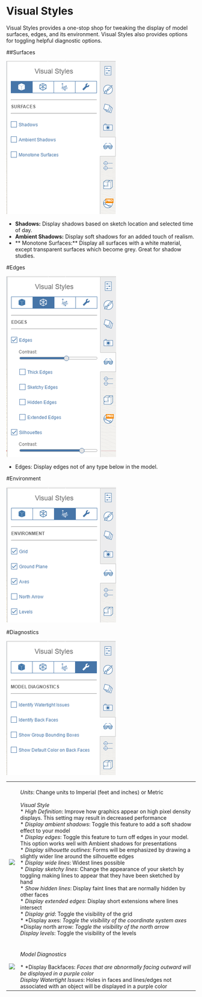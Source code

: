 # Visual Styles

Visual Styles provides a one-stop shop for tweaking the display of model surfaces, edges, and its environment. Visual Styles also provides options for toggling helpful diagnostic options.

##Surfaces

![](Images/vis_styles_surfaces.png)

- **Shadows:** Display shadows based on sketch location and selected time of day.
- **Ambient Shadows:** Display soft shadows for an added touch of realism.
- ** Monotone Surfaces:** Display all surfaces with a white material, except transparent surfaces which become grey. Great for shadow studies.

#Edges

![](Images/vis_styles_edges.png)

- Edges: Display edges not of any type below in the model.

#Environment

![](Images/vis_styles_environment.png)

#Diagnostics

![](Images/vis_styles_diagnostics.png)

| | |
| ---- | ---- |
| ![](Images/GUID-E8CB6399-D221-4F28-81A6-75CE6D4A3C2D-low.png)   |   <br>*Units*: Change units to Imperial (feet and inches) or Metric<br><br>*Visual Style* <br>* *High Definition*: Improve how graphics appear on high pixel density displays. This setting may result in decreased performance<br>* *Display ambient shadows*: Toggle this feature to add a soft shadow effect to your model<br>* *Display edges*: Toggle this feature to turn off edges in your model. This option works well with Ambient shadows for presentations<br>* *Display silhouette outlines*: Forms will be emphasized by drawing a slightly wider line around the silhouette edges<br>* *Display wide lines*: Widest lines possible<br>* *Display sketchy lines*: Change the appearance of your sketch by toggling making lines to appear that they have been sketched by hand<br>* *Show hidden lines*: Display faint lines that are normally hidden by other faces<br>* *Display extended edges*: Display short extensions where lines intersect<br>* *Display grid*: Toggle the visibility of the grid<br>* *Display axes: *Toggle the visibility of the coordinate system axes<br>* *Display north arrow: *Toggle the visibility of the north arrow<br>* *Display levels*: Toggle the visibility of the levels<br><br>  |
| ![](Images/GUID-5A845410-7137-4375-9B5F-1B8DEE15BD56-low.png)   |   <br>*Model Diagnostics*<br><br>* *Display Backfaces: *Faces that are abnormally facing outward will be displayed in a purple color<br>* *Display Watertight Issues*: Holes in faces and lines/edges not associated with an object will be displayed in a purple color<br>  |

